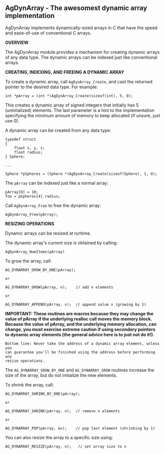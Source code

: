 AgDynArray - The awesomest dynamic array implementation
---------------------------------------------------------

AgDynArray implements dynamically-sized arrays in C that have the speed and
ease-of-use of conventional C arrays.

**OVERVIEW**

The AgDynArray module provides a mechanism for creating dynamic arrays of
any data type.  The dynamic arrays can be indexed just like
conventional arrays.

**CREATING, INDEXING, AND FREEING A DYNAMIC ARRAY**

To create a dynamic array, call `AgDynArray_Create`, and cast the returned
pointer to the desired data type.  For example:

    int *pArray = (int *)AgDynArray_Create(sizeof(int), 5, 0);

This creates a dynamic array of signed integers that initially has 5
(unintialized) elements.  The last parameter is a hint to the implementation
specifying the minimum amount of memory to keep allocated (if unsure, just use
0).

A dynamic array can be created from any data type:
    
    typedef struct 
    {
        float x, y, z;
        float radius;
    } Sphere;

    ...

    Sphere *pSpheres = (Sphere *)AgDynArray_Create(sizeof(Sphere), 1, 0);

The `pArray` can be indexed just like a normal array:

    pArray[0] = 10;
    foo = pSpheres[4].radius;

Call `AgDynArray_Free` to free the dynamic array:

    AgDynArray_Free(pArray);

**RESIZING OPERATIONS**

Dynamic arrays can be resized at runtime.

The dynamic array's current size is obtained by calling:

    AgDynArray_NumItems(pArray)

To grow the array, call:

    AG_DYNARRAY_GROW_BY_ONE(pArray);

    or

    AG_DYNARRAY_GROW(pArray, n);    // add n elements

    or

    AG_DYNARRAY_APPEND(pArray, v);  // append value v (growing by 1)

**IMPORTANT: These routines are macros because they may change the value of
pArray if the underlying realloc call moves the memory block.  Because the
value of pArray, and the underlying memory allocation, can change, you must
exercise extreme caution if using secondary pointers to dynamic array elements
(the general advice here is to just not do it!).**

    Bottom line: Never take the address of a dynamic array element, unless you
    can guarantee you'll be finished using the address before performing any
    resize operations.

The `AG_DYNARRAY_GROW_BY_ONE` and `AG_DYNARRAY_GROW` routines increase the size
of the array, but do not initialize the new elements.

To shrink the array, call:

    AG_DYNARRAY_SHRINK_BY_ONE(pArray);

    or

    AG_DYNARRAY_SHRINK(pArray, n);  // remove n elements

    or

    AG_DYNARRAY_POP(pArray, &v);    // pop last element (shrinking by 1)

You can also resize the array to a specific size using:

    AG_DYNARRAY_RESIZE(pArray, n);   // set array size to n
